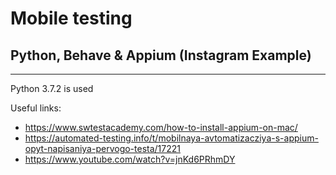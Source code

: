 # Mobile testing
## Python, Behave &amp; Appium (Instagram Example)


___
Python 3.7.2 is used

Useful links:
- https://www.swtestacademy.com/how-to-install-appium-on-mac/
- https://automated-testing.info/t/mobilnaya-avtomatizacziya-s-appium-opyt-napisaniya-pervogo-testa/17221
- https://www.youtube.com/watch?v=jnKd6PRhmDY
